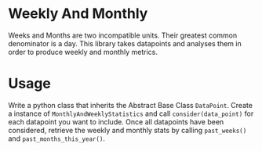 # Weekly And Monthly
Weeks and Months are two incompatible units. Their greatest common denominator is a day. This library takes datapoints and analyses them in order to produce weekly and monthly metrics.

# Usage
Write a python class that inherits the Abstract Base Class `DataPoint`. Create a instance of `MonthlyAndWeeklyStatistics` and call `consider(data_point)` for each datapoint you want to include. Once all datapoints have been considered, retrieve the weekly and monthly stats by calling `past_weeks()` and `past_months_this_year()`.
